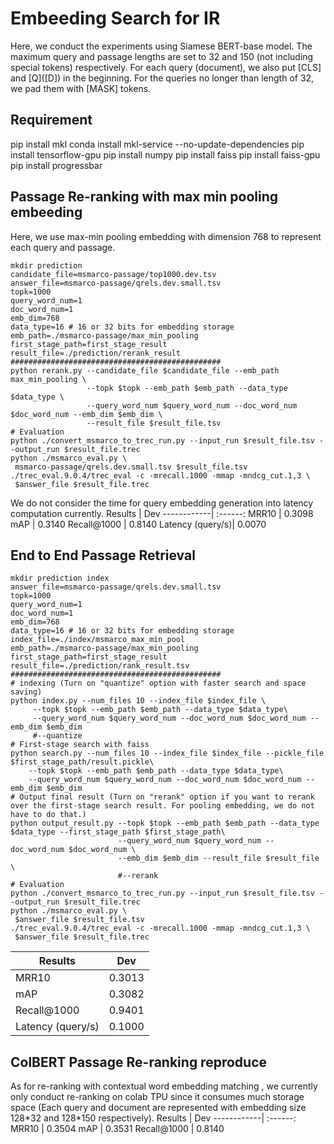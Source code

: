 # Embeeding Search for IR
Here, we conduct the experiments using Siamese BERT-base model. The maximum query and passage lengths are set to 32 and 150 (not including special tokens) respectively. For each query (document), we also put \[CLS\] and \[Q\](\[D\]) in the beginning. For the queries no longer than length of 32, we pad them with \[MASK\] tokens.

Requirement
---
pip install mkl
conda install mkl-service --no-update-dependencies
pip install tensorflow-gpu
pip install numpy
pip install faiss
pip install faiss-gpu
pip install progressbar

Passage Re-ranking with max min pooling embeeding
---
Here, we use max-min pooling embedding with dimension 768 to represent each query and passage.
```shell=bash
mkdir prediction
candidate_file=msmarco-passage/top1000.dev.tsv
answer_file=msmarco-passage/qrels.dev.small.tsv
topk=1000
query_word_num=1
doc_word_num=1
emb_dim=768
data_type=16 # 16 or 32 bits for embedding storage
emb_path=./msmarco-passage/max_min_pooling
first_stage_path=first_stage_result
result_file=./prediction/rerank_result
###############################################
python rerank.py --candidate_file $candidate_file --emb_path max_min_pooling \
                 --topk $topk --emb_path $emb_path --data_type $data_type \
                 --query_word_num $query_word_num --doc_word_num $doc_word_num --emb_dim $emb_dim \
                 --result_file $result_file.tsv
# Evaluation
python ./convert_msmarco_to_trec_run.py --input_run $result_file.tsv --output_run $result_file.trec
python ./msmarco_eval.py \
 msmarco-passage/qrels.dev.small.tsv $result_file.tsv
./trec_eval.9.0.4/trec_eval -c -mrecall.1000 -mmap -mndcg_cut.1,3 \
 $answer_file $result_file.trec
```
We do not consider the time for query embedding generation into latency computation currently.
Results  | Dev
------------| :------:
MRR10            | 0.3098
mAP              | 0.3140
Recall@1000      | 0.8140
Latency (query/s)| 0.0070

End to End Passage Retrieval
---
```shell=bash
mkdir prediction index
answer_file=msmarco-passage/qrels.dev.small.tsv
topk=1000
query_word_num=1
doc_word_num=1
emb_dim=768
data_type=16 # 16 or 32 bits for embedding storage
index_file=./index/msmarco_max_min_pool
emb_path=./msmarco-passage/max_min_pooling
first_stage_path=first_stage_result
result_file=./prediction/rank_result.tsv
###############################################
# indexing (Turn on "quantize" option with faster search and space saving)
python index.py --num_files 10 --index_file $index_file \
     --topk $topk --emb_path $emb_path --data_type $data_type\
     --query_word_num $query_word_num --doc_word_num $doc_word_num --emb_dim $emb_dim
     #--quantize
# First-stage search with faiss
python search.py --num_files 10 --index_file $index_file --pickle_file $first_stage_path/result.pickle\
    --topk $topk --emb_path $emb_path --data_type $data_type\
    --query_word_num $query_word_num --doc_word_num $doc_word_num --emb_dim $emb_dim
# Output final result (Turn on "rerank" option if you want to rerank over the first-stage search result. For pooling embedding, we do not have to do that.)
python output_result.py --topk $topk --emb_path $emb_path --data_type $data_type --first_stage_path $first_stage_path\
                        --query_word_num $query_word_num --doc_word_num $doc_word_num \
                        --emb_dim $emb_dim --result_file $result_file \
                        #--rerank
# Evaluation
python ./convert_msmarco_to_trec_run.py --input_run $result_file.tsv --output_run $result_file.trec
python ./msmarco_eval.py \
 $answer_file $result_file.tsv
./trec_eval.9.0.4/trec_eval -c -mrecall.1000 -mmap -mndcg_cut.1,3 \
 $answer_file $result_file.trec
```
Results  | Dev
------------| :------:
MRR10            | 0.3013
mAP              | 0.3082
Recall@1000      | 0.9401
Latency (query/s)| 0.1000


ColBERT Passage Re-ranking reproduce
---
As for re-ranking with contextual word embedding matching , we currently only conduct re-ranking on colab TPU since it consumes much storage space (Each query and document are represented with embedding size 128\*32 and 128\*150 respectively).
Results  | Dev
------------| :------:
MRR10            | 0.3504
mAP              | 0.3531
Recall@1000      | 0.8140